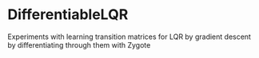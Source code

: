 # DifferentiableLQR
Experiments with learning transition matrices for LQR by gradient descent by differentiating through them with Zygote
